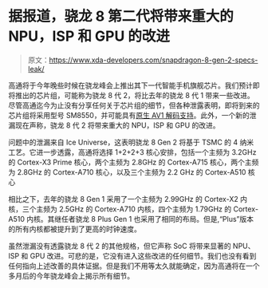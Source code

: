 # 据报道，骁龙 8 第二代将带来重大的 NPU，ISP 和 GPU 的改进

> 原文：<https://www.xda-developers.com/snapdragon-8-gen-2-specs-leak/>

高通将于今年晚些时候在骁龙峰会上推出其下一代智能手机旗舰芯片。我们预计即将推出的芯片组，可能称为骁龙 8 代 2，将比去年的骁龙 8 代 1 带来一些改进。尽管高通迄今为止没有分享任何关于芯片组的细节，但各种泄露表明，即将到来的芯片组将采用型号 SM8550，并可能具有[原生 AV1 解码支持](https://www.xda-developers.com/snapdragon-av1-decoding/)。此外，一个新的泄漏现在声称，骁龙 8 代 2 将带来重大的 NPU，ISP 和 GPU 的改进。

问题中的泄漏来自 Ice Universe，这表明骁龙 8 Gen 2 将基于 TSMC 的 4 纳米工艺。它进一步透露，高通将选择 1+2+2+3 核心安排，包括一个主频为 3.2GHz 的 Cortex-X3 Prime 核心，两个主频为 2.8GHz 的 Cortex-A715 核心，两个主频为 2.8GHz 的 Cortex-A710 核心，以及三个主频为 2.2 GHz 的 Cortex-A510 核心

相比之下，去年的骁龙 8 Gen 1 采用了一个主频为 2.99GHz 的 Cortex-X2 内核，三个主频为 2.5GHz 的 Cortex-A710 内核，四个主频为 1.79GHz 的 Cortex-A510 内核。其继任者骁龙 8 Plus Gen 1 也采用了相同的布局。但是,“Plus”版本的所有内核都被提升到了更高的时钟速度。

虽然泄漏没有透露骁龙 8 代 2 的其他规格，但它声称 SoC 将带来显著的 NPU、ISP 和 GPU 改进。可悲的是，它没有进入这些改进的任何细节。我们也没有看到任何指向上述改善的具体证据。但是我们不用等太久就能确定，因为高通将在一个多月后的今年骁龙峰会上揭示所有细节。